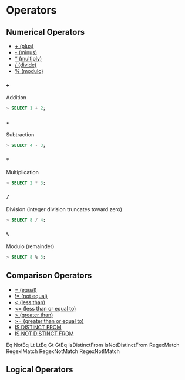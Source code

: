 <!---
  Licensed to the Apache Software Foundation (ASF) under one
  or more contributor license agreements.  See the NOTICE file
  distributed with this work for additional information
  regarding copyright ownership.  The ASF licenses this file
  to you under the Apache License, Version 2.0 (the
  "License"); you may not use this file except in compliance
  with the License.  You may obtain a copy of the License at

    http://www.apache.org/licenses/LICENSE-2.0

  Unless required by applicable law or agreed to in writing,
  software distributed under the License is distributed on an
  "AS IS" BASIS, WITHOUT WARRANTIES OR CONDITIONS OF ANY
  KIND, either express or implied.  See the License for the
  specific language governing permissions and limitations
  under the License.
-->

# Operators

## Numerical Operators

- [+ (plus)](#id1)
- [- (minus)](#id2)
- [\* (multiply)](#id3)
- [/ (divide)](#id4)
- [% (modulo)](#id5)

### `+`

Addition

```sql
> SELECT 1 + 2;
```

### `-`

Subtraction

```sql
> SELECT 4 - 3;
```

### `*`

Multiplication

```sql
> SELECT 2 * 3;
```

### `/`

Division (integer division truncates toward zero)

```sql
> SELECT 8 / 4;
```

### `%`

Modulo (remainder)

```sql
> SELECT 8 % 3;
```

## Comparison Operators

- [= (equal)](#=)
- [!= (not equal)](#!=)
- [< (less than)](#<)
- [<= (less than or equal to)](#<=)
- [> (greater than)]($>)
- [>= (greater than or equal to)](#>=)
- [IS DISTINCT FROM](#IS-DISTINCT-FROM)
- [IS NOT DISTINCT FROM](#IS-NOT-DISTINCT-FROM)


Eq
NotEq
Lt
LtEq
Gt
GtEq
IsDistinctFrom
IsNotDistinctFrom
RegexMatch
RegexIMatch
RegexNotMatch
RegexNotIMatch

## Logical Operators

<!--- All Operators to document (TODO REMOVE)
Eq => "=",
NotEq => "!=",
Lt => "<",
LtEq => "<=",
Gt => ">",
GtEq => ">=",
Plus => "+",
Minus => "-",
Multiply => "*",
Divide => "/",
Modulo => "%",
And => "AND",
Or => "OR",
RegexMatch => "~",
RegexIMatch => "~*",
RegexNotMatch => "!~",
RegexNotIMatch => "!~*",
IsDistinctFrom => "IS DISTINCT FROM",
IsNotDistinctFrom => "IS NOT DISTINCT FROM",
BitwiseAnd => "&",
BitwiseOr => "|",
BitwiseXor => "#",
BitwiseShiftRight => ">>",
BitwiseShiftLeft => "<<",
StringConcat => "||",
-->

